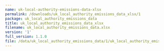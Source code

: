 ```yaml
---
name: uk-local-authority-emissions-data-xlsx
permalink: /downloads/uk_local_authority_emissions_data_xlsx/1
package: uk_local_authority_emissions_data
title: uk_local_authority_emissions_data_xlsx
filename: uk_local_authority_emissions_data.xlsx
version: '1'
full_version: 1.1.0
file: /data/uk_local_authority_emissions_data/1/uk_local_authority_emissions_data.xlsx
---
```

